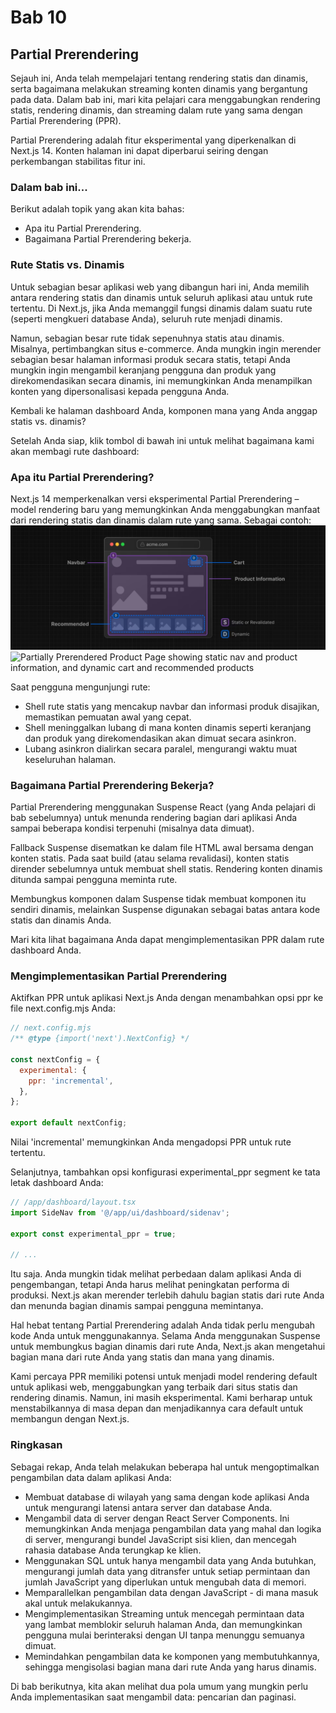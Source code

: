 # Bab 10

## Partial Prerendering
Sejauh ini, Anda telah mempelajari tentang rendering statis dan dinamis, serta bagaimana melakukan streaming konten dinamis yang bergantung pada data. Dalam bab ini, mari kita pelajari cara menggabungkan rendering statis, rendering dinamis, dan streaming dalam rute yang sama dengan Partial Prerendering (PPR).

Partial Prerendering adalah fitur eksperimental yang diperkenalkan di Next.js 14. Konten halaman ini dapat diperbarui seiring dengan perkembangan stabilitas fitur ini.

### Dalam bab ini...
Berikut adalah topik yang akan kita bahas:
- Apa itu Partial Prerendering.
- Bagaimana Partial Prerendering bekerja.

### Rute Statis vs. Dinamis
Untuk sebagian besar aplikasi web yang dibangun hari ini, Anda memilih antara rendering statis dan dinamis untuk seluruh aplikasi atau untuk rute tertentu. Di Next.js, jika Anda memanggil fungsi dinamis dalam suatu rute (seperti mengkueri database Anda), seluruh rute menjadi dinamis.

Namun, sebagian besar rute tidak sepenuhnya statis atau dinamis. Misalnya, pertimbangkan situs e-commerce. Anda mungkin ingin merender sebagian besar halaman informasi produk secara statis, tetapi Anda mungkin ingin mengambil keranjang pengguna dan produk yang direkomendasikan secara dinamis, ini memungkinkan Anda menampilkan konten yang dipersonalisasi kepada pengguna Anda.

Kembali ke halaman dashboard Anda, komponen mana yang Anda anggap statis vs. dinamis?

Setelah Anda siap, klik tombol di bawah ini untuk melihat bagaimana kami akan membagi rute dashboard:

### Apa itu Partial Prerendering?
Next.js 14 memperkenalkan versi eksperimental Partial Prerendering – model rendering baru yang memungkinkan Anda menggabungkan manfaat dari rendering statis dan dinamis dalam rute yang sama. Sebagai contoh:
![alt text](image-27.png)
![Partially Prerendered Product Page showing static nav and product information, and dynamic cart and recommended products](https://example.com/image.png)

Saat pengguna mengunjungi rute:
- Shell rute statis yang mencakup navbar dan informasi produk disajikan, memastikan pemuatan awal yang cepat.
- Shell meninggalkan lubang di mana konten dinamis seperti keranjang dan produk yang direkomendasikan akan dimuat secara asinkron.
- Lubang asinkron dialirkan secara paralel, mengurangi waktu muat keseluruhan halaman.

### Bagaimana Partial Prerendering Bekerja?
Partial Prerendering menggunakan Suspense React (yang Anda pelajari di bab sebelumnya) untuk menunda rendering bagian dari aplikasi Anda sampai beberapa kondisi terpenuhi (misalnya data dimuat).

Fallback Suspense disematkan ke dalam file HTML awal bersama dengan konten statis. Pada saat build (atau selama revalidasi), konten statis dirender sebelumnya untuk membuat shell statis. Rendering konten dinamis ditunda sampai pengguna meminta rute.

Membungkus komponen dalam Suspense tidak membuat komponen itu sendiri dinamis, melainkan Suspense digunakan sebagai batas antara kode statis dan dinamis Anda.

Mari kita lihat bagaimana Anda dapat mengimplementasikan PPR dalam rute dashboard Anda.

### Mengimplementasikan Partial Prerendering
Aktifkan PPR untuk aplikasi Next.js Anda dengan menambahkan opsi ppr ke file next.config.mjs Anda:

```javascript
// next.config.mjs
/** @type {import('next').NextConfig} */
 
const nextConfig = {
  experimental: {
    ppr: 'incremental',
  },
};
 
export default nextConfig;
```

Nilai 'incremental' memungkinkan Anda mengadopsi PPR untuk rute tertentu.

Selanjutnya, tambahkan opsi konfigurasi experimental_ppr segment ke tata letak dashboard Anda:

```javascript
// /app/dashboard/layout.tsx
import SideNav from '@/app/ui/dashboard/sidenav';
 
export const experimental_ppr = true;
 
// ...
```

Itu saja. Anda mungkin tidak melihat perbedaan dalam aplikasi Anda di pengembangan, tetapi Anda harus melihat peningkatan performa di produksi. Next.js akan merender terlebih dahulu bagian statis dari rute Anda dan menunda bagian dinamis sampai pengguna memintanya.

Hal hebat tentang Partial Prerendering adalah Anda tidak perlu mengubah kode Anda untuk menggunakannya. Selama Anda menggunakan Suspense untuk membungkus bagian dinamis dari rute Anda, Next.js akan mengetahui bagian mana dari rute Anda yang statis dan mana yang dinamis.

Kami percaya PPR memiliki potensi untuk menjadi model rendering default untuk aplikasi web, menggabungkan yang terbaik dari situs statis dan rendering dinamis. Namun, ini masih eksperimental. Kami berharap untuk menstabilkannya di masa depan dan menjadikannya cara default untuk membangun dengan Next.js.

### Ringkasan
Sebagai rekap, Anda telah melakukan beberapa hal untuk mengoptimalkan pengambilan data dalam aplikasi Anda:
- Membuat database di wilayah yang sama dengan kode aplikasi Anda untuk mengurangi latensi antara server dan database Anda.
- Mengambil data di server dengan React Server Components. Ini memungkinkan Anda menjaga pengambilan data yang mahal dan logika di server, mengurangi bundel JavaScript sisi klien, dan mencegah rahasia database Anda terungkap ke klien.
- Menggunakan SQL untuk hanya mengambil data yang Anda butuhkan, mengurangi jumlah data yang ditransfer untuk setiap permintaan dan jumlah JavaScript yang diperlukan untuk mengubah data di memori.
- Memparallelkan pengambilan data dengan JavaScript - di mana masuk akal untuk melakukannya.
- Mengimplementasikan Streaming untuk mencegah permintaan data yang lambat memblokir seluruh halaman Anda, dan memungkinkan pengguna mulai berinteraksi dengan UI tanpa menunggu semuanya dimuat.
- Memindahkan pengambilan data ke komponen yang membutuhkannya, sehingga mengisolasi bagian mana dari rute Anda yang harus dinamis.

Di bab berikutnya, kita akan melihat dua pola umum yang mungkin perlu Anda implementasikan saat mengambil data: pencarian dan paginasi.
